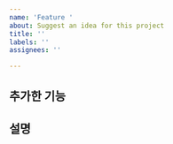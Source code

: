 ```yaml
---
name: 'Feature '
about: Suggest an idea for this project
title: ''
labels: ''
assignees: ''

---
```


## 추가한 기능


## 설명
